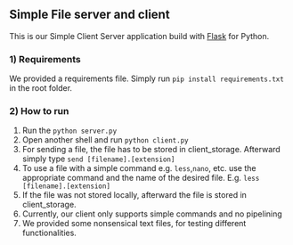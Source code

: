 ## Simple File server and client
This is our Simple Client Server application build with [Flask](https://flask.palletsprojects.com/en/3.0.x/) for Python.
### 1) Requirements
We provided a requirements file. Simply run `pip install requirements.txt` in the root folder.
### 2) How to run
1) Run the `python server.py`
2) Open another shell and run `python client.py`
3) For sending a file, the file has to be stored in client_storage. Afterward simply type `send [filename].[extension]`
4) To use a file with a simple command e.g. `less`,`nano`, etc. use the appropriate command and the name of the desired file.
E.g. `less [filename].[extension]`
5) If the file was not stored locally, afterward the file is stored in client_storage.
6) Currently, our client only supports simple commands and no pipelining
7) We provided some nonsensical text files, for testing different functionalities.